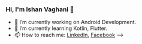 ### Hi, I'm Ishan Vaghani 👋

- 🔭 I’m currently working on Android Development.
- 🌱 I’m currently learning Kotlin, Flutter.
- 📫 How to reach me: [LinkedIn](https://www.linkedin.com/in/ishan-vaghani/), [Facebook](https://www.facebook.com/ishanvaghani0)
-->
